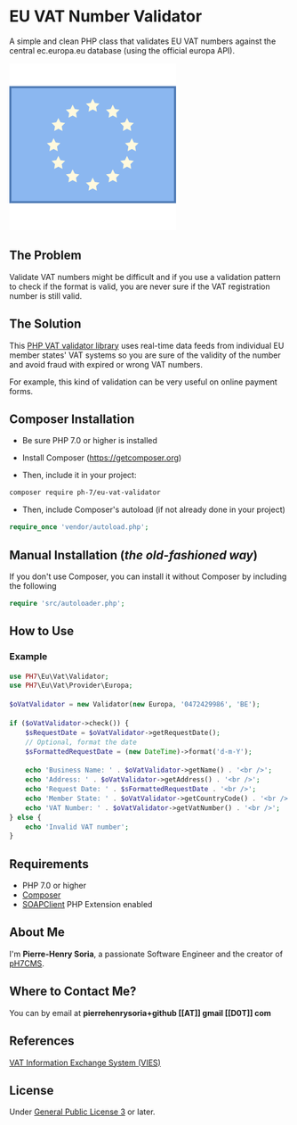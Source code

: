 # EU VAT Number Validator

A simple and clean PHP class that validates EU VAT numbers against the central ec.europa.eu database (using the official europa API).

![EU VATIN validator; EU Flag](eu-flag.svg)


## The Problem

Validate VAT numbers might be difficult and if you use a validation pattern to check if the format is valid, you are never sure if the VAT registration number is still valid.

## The Solution

This [PHP VAT validator library](https://github.com/pH-7/eu-vat-validator) uses real-time data feeds from individual EU member states' VAT systems so you are sure of the validity of the number and avoid fraud with expired or wrong VAT numbers.

For example, this kind of validation can be very useful on online payment forms.


## Composer Installation

* Be sure PHP 7.0 or higher is installed

* Install Composer (https://getcomposer.org)

* Then, include it in your project:

```bash
composer require ph-7/eu-vat-validator
 ```

* Then, include Composer's autoload (if not already done in your project)

 ```php
require_once 'vendor/autoload.php';
```


## Manual Installation (*the old-fashioned way*)

If you don't use Composer, you can install it without Composer by including the following

```php
require 'src/autoloader.php';
```


## How to Use

### Example

```php
use PH7\Eu\Vat\Validator;
use PH7\Eu\Vat\Provider\Europa;

$oVatValidator = new Validator(new Europa, '0472429986', 'BE');

if ($oVatValidator->check()) {
    $sRequestDate = $oVatValidator->getRequestDate();
    // Optional, format the date
    $sFormattedRequestDate = (new DateTime)->format('d-m-Y');

    echo 'Business Name: ' . $oVatValidator->getName() . '<br />';
    echo 'Address: ' . $oVatValidator->getAddress() . '<br />';
    echo 'Request Date: ' . $sFormattedRequestDate . '<br />';
    echo 'Member State: ' . $oVatValidator->getCountryCode() . '<br />';
    echo 'VAT Number: ' . $oVatValidator->getVatNumber() . '<br />';
} else {
    echo 'Invalid VAT number';
}
```


## Requirements

* PHP 7.0 or higher
* [Composer](https://getcomposer.org)
* [SOAPClient](http://php.net/manual/en/class.soapclient.php) PHP Extension enabled


## About Me

I'm **Pierre-Henry Soria**, a passionate Software Engineer and the creator of [pH7CMS](https://github.com/pH7Software/pH7-Social-Dating-CMS).


## Where to Contact Me?

You can by email at **pierrehenrysoria+github [[AT]] gmail [[D0T]] com**


## References

[VAT Information Exchange System (VIES)](http://ec.europa.eu/taxation_customs/vies/)


## License

Under [General Public License 3](http://www.gnu.org/licenses/gpl.html) or later.
